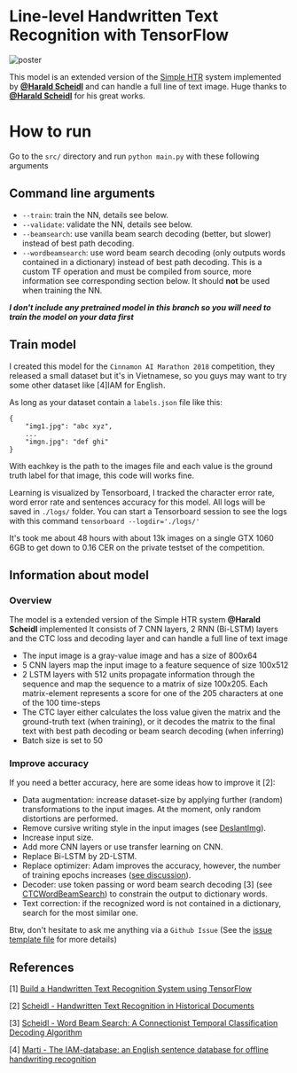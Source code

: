 # Line-level Handwritten Text Recognition with TensorFlow

![poster](https://i.imgur.com/vt0bTYr.png)

This model is an extended version of the [Simple HTR](https://github.com/lamhoangtung/LineHTR) system implemented by [**@Harald Scheidl**](https://github.com/githubharald) and can handle a full line of text image. Huge thanks to [**@Harald Scheidl**](https://github.com/githubharald) for his great works.

# How to run
Go to the `src/` directory and run `python main.py` with these following arguments

## Command line arguments

* `--train`: train the NN, details see below.
* `--validate`: validate the NN, details see below.
* `--beamsearch`: use vanilla beam search decoding (better, but slower) instead of best path decoding.
* `--wordbeamsearch`: use word beam search decoding (only outputs words contained in a dictionary) instead of best path decoding. This is a custom TF operation and must be compiled from source, more information see corresponding section below. It should **not** be used when training the NN.

***I don't include any pretrained model in this branch so you will need to train the model on your data first***

## Train model 

I created this model for the `Cinnamon AI Marathon 2018` competition, they released a small dataset but it's in Vietnamese, so you guys may want to try some other dataset like \[4\]IAM for English.

As long as your dataset contain a `labels.json` file like this:

```
{
    "img1.jpg": "abc xyz",
    ...
    "imgn.jpg": "def ghi"
}
```

With eachkey is the path to the images file and each value is the ground truth label for that image, this code will works fine.

Learning is visualized by Tensorboard, I tracked the character error rate, word error rate and sentences accuracy for this model. All logs will be saved in `./logs/` folder. You can start a Tensorboard session to see the logs with this command `tensorboard --logdir='./logs/'`

It's took me about 48 hours with about 13k images on a single GTX 1060 6GB to get down to 0.16 CER on the private testset of the competition.

## Information about model

### Overview

The model is a extended version of the Simple HTR system **@Harald Scheidl** implemented
It consists of 7 CNN layers, 2 RNN (Bi-LSTM) layers and the CTC loss and decoding layer and can handle a full line of text image
* The input image is a gray-value image and has a size of 800x64
* 5 CNN layers map the input image to a feature sequence of size 100x512
* 2 LSTM layers with 512 units propagate information through the sequence and map the sequence to a matrix of size 100x205. Each matrix-element represents a score for one of the 205 characters at one of the 100 time-steps
* The CTC layer either calculates the loss value given the matrix and the ground-truth text (when training), or it decodes the matrix to the final text with best path decoding or beam search decoding (when inferring)
* Batch size is set to 50



### Improve accuracy

If you need a better accuracy, here are some ideas how to improve it \[2\]:

* Data augmentation: increase dataset-size by applying further (random) transformations to the input images. At the moment, only random distortions are performed.
* Remove cursive writing style in the input images (see [DeslantImg](https://github.com/githubharald/DeslantImg)).
* Increase input size.
* Add more CNN layers or use transfer learning on CNN.
* Replace Bi-LSTM by 2D-LSTM.
* Replace optimizer: Adam improves the accuracy, however, the number of training epochs increases ([see discussion](https://github.com/githubharald/SimpleHTR/issues/27)).
* Decoder: use token passing or word beam search decoding \[3\] (see [CTCWordBeamSearch](https://github.com/githubharald/CTCWordBeamSearch)) to constrain the output to dictionary words.
* Text correction: if the recognized word is not contained in a dictionary, search for the most similar one.

Btw, don't hesitate to ask me anything via a `Github Issue` (See the [issue template file](ISSUE_TEMPLATE.md) for more details)


## References

\[1\] [Build a Handwritten Text Recognition System using TensorFlow](https://towardsdatascience.com/2326a3487cd5)

\[2\] [Scheidl - Handwritten Text Recognition in Historical Documents](https://repositum.tuwien.ac.at/obvutwhs/download/pdf/2874742)

\[3\] [Scheidl - Word Beam Search: A Connectionist Temporal Classification Decoding Algorithm](https://repositum.tuwien.ac.at/obvutwoa/download/pdf/2774578)

\[4\] [Marti - The IAM-database: an English sentence database for offline handwriting recognition](http://www.fki.inf.unibe.ch/databases/iam-handwriting-database)
